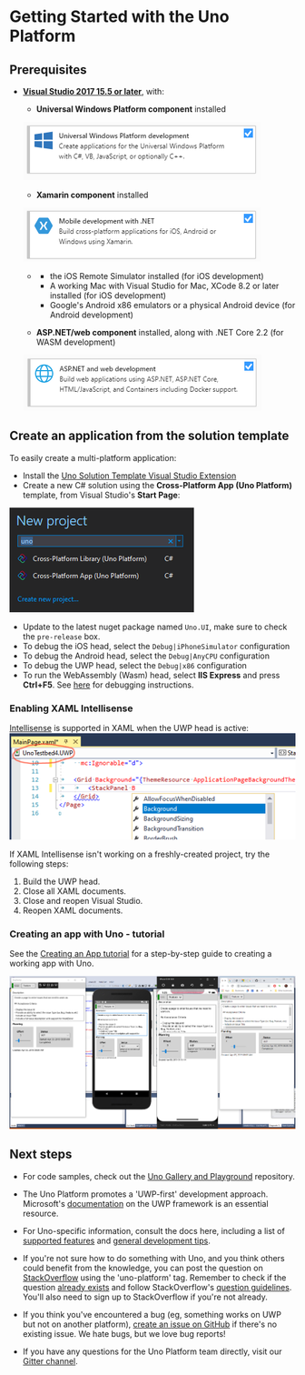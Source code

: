 # Getting Started with the Uno Platform

## Prerequisites
* [**Visual Studio 2017 15.5 or later**](https://visualstudio.microsoft.com/), with:
    * **Universal Windows Platform component** installed

    ![visual-studio-installer-uwp](Assets/quick-start/vs-install-uwp.png)

	* **Xamarin component** installed

    ![visual-studio-installer-xamarin](Assets/quick-start/vs-install-xamarin.png)

    *
        * the iOS Remote Simulator installed (for iOS development)
	    * A working Mac with Visual Studio for Mac, XCode 8.2 or later installed (for iOS development)
	    * Google's Android x86 emulators or a physical Android device (for Android development)

    * **ASP.NET/web component** installed, along with .NET Core 2.2 (for WASM development)

    ![visual-studio-installer-web](Assets/quick-start/vs-install-web.png)

## Create an application from the solution template

To easily create a multi-platform application:
* Install the [Uno Solution Template Visual Studio Extension](https://marketplace.visualstudio.com/items?itemName=nventivecorp.uno-platform-addin)
* Create a new C# solution using the **Cross-Platform App (Uno Platform)** template, from Visual Studio's **Start Page**:

![new project](Assets/quick-start/vsix-new-project.png)
* Update to the latest nuget package named `Uno.UI`, make sure to check the `pre-release` box.
* To debug the iOS head, select the `Debug|iPhoneSimulator` configuration
* To debug the Android head, select the `Debug|AnyCPU` configuration
* To debug the UWP head, select the `Debug|x86` configuration
* To run the WebAssembly (Wasm) head, select **IIS Express** and press **Ctrl+F5**. See [here](debugging-wasm.md) for debugging instructions.

### Enabling XAML Intellisense

[Intellisense](https://docs.microsoft.com/en-us/visualstudio/ide/using-intellisense) is supported in XAML when the UWP head is active:
![xaml-intellisense](Assets/quick-start/xaml-intellisense.png)

If XAML Intellisense isn't working on a freshly-created project, try the following steps:
1. Build the UWP head.
2. Close all XAML documents.
3. Close and reopen Visual Studio.
4. Reopen XAML documents.

### Creating an app with Uno - tutorial

See the [Creating an App tutorial](getting-started-tutorial-1.md) for a step-by-step guide to creating a working app with Uno.

![tutorial-screenshot](Assets/quick-start/tutorial-screenshot.png)

## Next steps

* For code samples, check out the [Uno Gallery and Playground](https://github.com/nventive/Uno.Playground) repository.

* The Uno Platform promotes a 'UWP-first' development approach. Microsoft's [documentation](https://docs.microsoft.com/en-us/windows/uwp/develop/) on the UWP framework is an essential resource.

* For Uno-specific information, consult the docs here, including a list of [supported features](supported-features.md) and [general development tips](using-uno-ui.md).

* If you're not sure how to do something with Uno, and you think others could benefit from the knowledge, you can post the question on [StackOverflow](https://stackoverflow.com/questions/ask?tags=uno-platform) using the 'uno-platform' tag. Remember to check if the question [already exists](https://stackoverflow.com/questions/tagged/uno-platform) and follow StackOverflow's [question guidelines](https://stackoverflow.com/help/how-to-ask). You'll also need to sign up to StackOverflow if you're not already.

* If you think you've encountered a bug (eg, something works on UWP but not on another platform), [create an issue on GitHub](https://github.com/nventive/Uno/issues) if there's no existing issue. We hate bugs, but we love bug reports!

* If you have any questions for the Uno Platform team directly, visit our [Gitter channel](https://gitter.im/uno-platform/Lobby).
